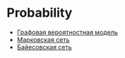 # Probability

* [Графовая вероятностная модель](https://ru.wikipedia.org/wiki/%D0%93%D1%80%D0%B0%D1%84%D0%BE%D0%B2%D0%B0%D1%8F_%D0%B2%D0%B5%D1%80%D0%BE%D1%8F%D1%82%D0%BD%D0%BE%D1%81%D1%82%D0%BD%D0%B0%D1%8F_%D0%BC%D0%BE%D0%B4%D0%B5%D0%BB%D1%8C)
* [Марковская сеть](https://ru.wikipedia.org/wiki/%D0%9C%D0%B0%D1%80%D0%BA%D0%BE%D0%B2%D1%81%D0%BA%D0%B0%D1%8F_%D1%81%D0%B5%D1%82%D1%8C)
* [Байесовская сеть](https://ru.wikipedia.org/wiki/%D0%91%D0%B0%D0%B9%D0%B5%D1%81%D0%BE%D0%B2%D1%81%D0%BA%D0%B0%D1%8F_%D1%81%D0%B5%D1%82%D1%8C)